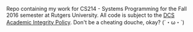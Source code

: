Repo containing my work for CS214 - Systems Programming for the Fall 2016 semester at Rutgers University. All code is subject to the [DCS Academic Integrity Policy](http://www.cs.rutgers.edu/policies/academicintegrity/index.php). Don't be a cheating douche, okay? (´・ω・`)

